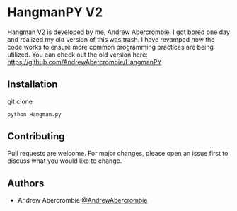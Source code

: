 # HangmanPY V2


Hangman V2 is developed by me, Andrew Abercrombie. I got bored one day and realized my old version of this was trash. I have revamped how the code works to ensure more common programming practices are being utilized. You can check out the old version here: https://github.com/AndrewAbercrombie/HangmanPY


## Installation

git clone 

```bash
python Hangman.py
```

## Contributing

Pull requests are welcome. For major changes, please open an issue first to discuss what you would like to change.


## Authors

- Andrew Abercrombie [@AndrewAbercrombie](https://www.github.com/AndrewAbercrombie)

